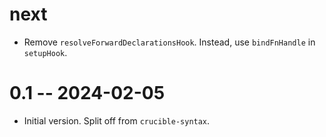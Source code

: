# next

* Remove `resolveForwardDeclarationsHook`. Instead, use `bindFnHandle` in
  `setupHook`.

# 0.1 -- 2024-02-05

* Initial version. Split off from `crucible-syntax`.
